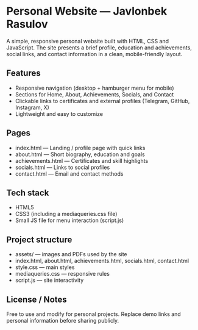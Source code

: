 # Personal Website — Javlonbek Rasulov

A simple, responsive personal website built with HTML, CSS and JavaScript. The site presents a brief profile, education and achievements, social links, and contact information in a clean, mobile-friendly layout.

## Features
- Responsive navigation (desktop + hamburger menu for mobile)
- Sections for Home, About, Achievements, Socials, and Contact
- Clickable links to certificates and external profiles (Telegram, GitHub, Instagram, X)
- Lightweight and easy to customize

## Pages
- index.html — Landing / profile page with quick links
- about.html — Short biography, education and goals
- achievements.html — Certificates and skill highlights
- socials.html — Links to social profiles
- contact.html — Email and contact methods

## Tech stack
- HTML5
- CSS3 (including a mediaqueries.css file)
- Small JS file for menu interaction (script.js)

## Project structure
- assets/ — images and PDFs used by the site
- index.html, about.html, achievements.html, socials.html, contact.html
- style.css — main styles
- mediaqueries.css — responsive rules
- script.js — site interactivity

## License / Notes
Free to use and modify for personal projects. Replace demo links and personal information before sharing publicly.